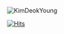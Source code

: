 
![KimDeokYoung](https://capsule-render.vercel.app/api?type=waving&color=auto&customColorList=0,1,2,3,4&height=300&section=header&text=KimDeokYoung&fontSize=90&animation=twinkling)



[![Hits](https://hits.seeyoufarm.com/api/count/incr/badge.svg?url=https%3A%2F%2Fgithub.com%2Fdudejrs%2Fhit-counter&count_bg=%2379C83D&title_bg=%23555555&icon=&icon_color=%23E7E7E7&title=hits&edge_flat=false)](https://hits.seeyoufarm.com)

